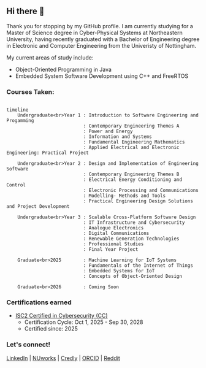 ## Hi there 👋

Thank you for stopping by my GitHub profile. I am currently studying for a Master of Science degree in Cyber-Physical Systems at Northeastern University, having recently graduated with a Bachelor of Engineering degree in Electronic and Computer Engineering from the Univeristy of Nottingham.

My current areas of study include:

* Object-Oriented Programming in Java
* Embedded System Software Development using C++ and FreeRTOS

### Courses Taken:

```mermaid

timeline
    Undergraduate<br>Year 1 : Introduction to Software Engineering and Progamming
                            : Contemporary Engineering Themes A
                            : Power and Energy
                            : Information and Systems
                            : Fundamental Engineering Mathematics
                            : Applied Electrical and Electronic Engineering: Practical Project

    Undergraduate<br>Year 2 : Design and Implementation of Engineering Software
                            : Contemporary Engineering Themes B
                            : Electrical Energy Conditioning and Control
                            : Electronic Processing and Communications
                            : Modelling- Methods and Tools
                            : Practical Engineering Design Solutions and Project Development

    Undergraduate<br>Year 3 : Scalable Cross-Platform Software Design
                            : IT Infrastructure and Cybersecurity
                            : Analogue Electronics
                            : Digital Communications
                            : Renewable Generation Technologies
                            : Professional Studies
                            : Final Year Project

    Graduate<br>2025        : Machine Learning for IoT Systems
                            : Fundamentals of the Internet of Things
                            : Embedded Systems for IoT
                            : Concepts of Object-Oriented Design

    Graduate<br>2026        : Coming Soon

```

### Certifications earned

* [ISC2 Certified in Cybersecurity (CC)](https://www.credly.com/badges/58cd4242-2597-4c6e-a31a-fe79deb416dd/public_url)
  * Certification Cycle: Oct 1, 2025 - Sep 30, 2028
  * Certified since: 2025


### Let's connect!

[LinkedIn](https://linkedin.com/in/sohampatwardhan149) | [NUworks](https://northeastern-csm.symplicity.com/profiles/soham.patwardhan) | [Credly](https://www.credly.com/users/sohampatwardhan/) | [ORCID](https://orcid.org/0000-0001-7257-0422) | [Reddit](https://reddit.com/u/sohampatwardhan)

<!--
**sohampatwardhan/sohampatwardhan** is a ✨ _special_ ✨ repository because its `README.md` (this file) appears on your GitHub profile.

Here are some ideas to get you started:

- 🔭 I’m currently working on ...
- 🌱 I’m currently learning ...
- 👯 I’m looking to collaborate on ...
- 🤔 I’m looking for help with ...
- 💬 Ask me about ...
- 📫 How to reach me: ...
- 😄 Pronouns: ...
- ⚡ Fun fact: ...
-->
